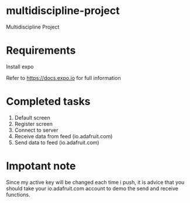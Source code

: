 # multidiscipline-project

Multidiscipline Project

# Requirements

Install expo

Refer to https://docs.expo.io for full information

# Completed tasks

1. Default screen
2. Register screen
3. Connect to server
4. Receive data from feed (io.adafruit.com)
5. Send data to feed (io.adafruit.com)

# Impotant note

Since my active key will be changed each time i push, it is advice that you should take your io.adafruit.com account to demo the send and receive functions.
